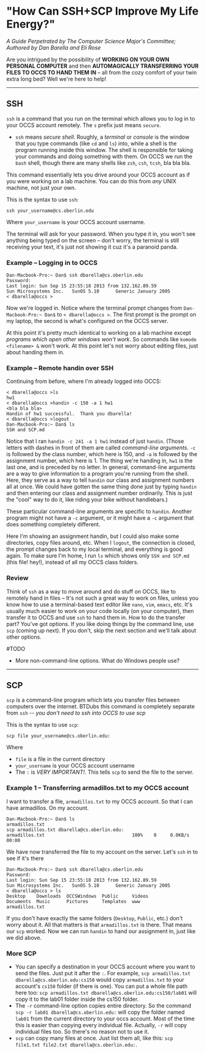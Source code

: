 # "How Can SSH+SCP Improve My Life Energy?"  
_A Guide Perpetrated by The Computer Science Major's Committee;_  
_Authored by Dan Barella and Eli Rose_  

Are you intrigued by the possibility of **WORKING ON YOUR OWN PERSONAL COMPUTER** and then **AUTOMAGICALLY TRANSFERRING YOUR FILES TO OCCS TO HAND THEM IN** – all from the cozy comfort of your twin extra long bed? Well we're here to help!  

--- 

## SSH
`ssh` is a command that you run on the terminal which allows you to log in to your OCCS account remotely. The `s` prefix just means `secure`.

- `ssh` means _secure shell_. Roughly, a _terminal_ or _console_ is the window that you type commands (like `cd` and `ls`) into, while a shell is the program running inside this window. The shell is responsible for taking your commands and doing something with them. On OCCS we run the `bash` shell, though there are many shells like `zsh`, `csh`, `tcsh`, bla bla bla.

This command essentially lets you drive around your OCCS account as if you were working on a lab machine. You can do this from *any* UNIX machine, not just your own.  

This is the syntax to use `ssh`:  

	ssh your_username@cs.oberlin.edu
	
Where `your_username` is your OCCS account username.

The terminal will ask for your password. When you type it in, you won't see anything being typed on the screen – don't worry, the terminal is still receiving your text, it's just not showing it cuz it's a paranoid panda.  

### Example – Logging in to OCCS

	Dan-Macbook-Pro:~ Dan$ ssh dbarella@cs.oberlin.edu
	Password: 
	Last login: Sun Sep 15 23:55:18 2013 from 132.162.89.59
	Sun Microsystems Inc.   SunOS 5.10      Generic January 2005
	< dbarella@occs >

Now we're logged in. Notice where the terminal prompt changes from `Dan-Macbook-Pro:~ Dan$` to `< dbarella@occs >`. The first prompt is the prompt on my laptop, the second is what's configured on the OCCS server.  

At this point it's pretty much identical to working on a lab machine except *programs which open other windows won't work*. So commands like `komodo <filename> &` won't work. At this point let's not worry about editing files, just about handing them in.

### Example – Remote handin over SSH  
Continuing from before, where I'm already logged into OCCS:

	< dbarella@occs >ls     
	hw1
	< dbarella@occs >handin -c 150 -a 1 hw1
	<bla bla bla>
	Handin of hw1 successful.  Thank you dbarella!
	< dbarella@occs >logout
	Dan-Macbook-Pro:~ Dan$ ls
	SSH and SCP.md

Notice that I ran `handin -c 241 -a 1 hw1` instead of just `handin`. (Those letters with dashes in front of them are called _command-line arguments_. `-c` is followed by the class number, which here is 150, and `-a` is followed by the assignment number, which here is 1. The thing we're handing in, `hw1` is the last one, and is preceded by no letter. In general, command-line arguments are a way to give information to a program you're running from the shell. Here, they serve as a way to tell `handin` our class and assignment numbers all at once. We could have gotten the same thing done just by typing `handin` and then entering our class and assignment number ordinarily. This is just the "cool" way to do it, like riding your bike without handlebars.)

These particular command-line arguments are specific to `handin`. Another program might not have a `-c` argument, or it might have a `-c` argument that does something completely different. 

Here I'm showing an assignment handin, but I could also make some directories, copy files around, etc. When I `logout`, the connection is closed, the prompt changes back to my local terminal, and everything is good again. To make sure I'm home, I run `ls` which shows only `SSH and SCP.md` (this file! hey!), instead of all my OCCS class folders.

### Review
Think of `ssh` as a way to move around and do stuff on OCCS, like to remotely hand in files – It's not such a great way to work on files, unless you know how to use a terminal-based text editor like `nano`, `vim`, `emacs`, etc. It's usually much easier to work on your code locally (on your computer), then transfer it to OCCS and use `ssh` to hand them in. How to do the transfer part? You've got options. If you like doing things by the command line, use `scp` (coming up next). If you don't, skip the next section and we'll talk about other options.

#TODO
- More non-command-line options. What do Windows people use?

---  

## SCP  

`scp` is a command-line program which lets you transfer files between computers over the internet. BTDubs this command is completely separate from `ssh` -- _you don't need to ssh into OCCS to use scp_

This is the syntax to use `scp`:  

	scp file your_username@cs.oberlin.edu:
	
Where  
- `file` is a file in the current directory  
- `your_username` is your OCCS account username  
-  The `:` is *VERY IMPORTANT!*. This tells `scp` to send the file to the server.  

### Example 1 – Transferring armadillos.txt to my OCCS account  
I want to transfer a file, `armadillos.txt` to my OCCS account. So that I can have armadillos. On my account.

	Dan-Macbook-Pro:~ Dan$ ls
	armadillos.txt
	scp armadillos.txt dbarella@cs.oberlin.edu:
	armadillos.txt                                100%    0     0.0KB/s   00:00

We have now transferred the file to my account on the server. Let's `ssh` in to see if it's there

	Dan-Macbook-Pro:~ Dan$ ssh dbarella@cs.oberlin.edu
	Password: 
	Last login: Sun Sep 15 23:55:18 2013 from 132.162.89.59
	Sun Microsystems Inc.   SunOS 5.10      Generic January 2005
	< dbarella@occs > ls
	Desktop    Downloads  OCCSWindows  Public     Videos
	Documents  Music      Pictures     Templates  www
	armadillos.txt

If you don't have exactly the same folders (`Desktop`, `Public`, etc.) don't worry about it. All that matters is that `armadillos.txt` is there. That means our `scp` worked. Now we can run `handin` to hand our assignment in, just like we did above.

### More SCP
- You can specify a destination in your OCCS account where you want to send the files. Just put it after the `:`. For example, `scp armadillos.txt dbarella@cs.oberlin.edu:cs150` would copy `armadillos.txt` to your account's `cs150` folder (if there is one). You can put a whole file path here too: `scp armadillos.txt dbarella@cs.oberlin.edu:cs150/lab01` will copy it to the lab01 folder inside the cs150 folder.
- The `-r` command-line option copies entire directory. So the command `scp -r lab01 dbarella@cs.oberlin.edu:` will copy the folder named `lab01` from the current directory to your occs account. Most of the time this is easier than copying every individual file. Actually, `-r` will copy individual files too. So there's no reason not to use it.
- `scp` can copy many files at once. Just list them all, like this: `scp file1.txt file2.txt dbarella@cs.oberlin.edu:`. 

